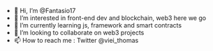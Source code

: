 - 👋 Hi, I’m @Fantasio17
- 👀 I’m interested in front-end dev and blockchain, web3 here we go
- 🌱 I’m currently learning js, framework and smart contracts
- 💞️ I’m looking to collaborate on web3 projects
- 📫 How to reach me : Twitter @viei_thomas

<!---
Fantasio17/Fantasio17 is a ✨ special ✨ repository because its `README.md` (this file) appears on your GitHub profile.
You can click the Preview link to take a look at your changes.
--->
